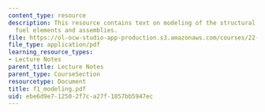 ```yaml
---
content_type: resource
description: This resource contains text on modeling of the structural behavior of
  fuel elements and assemblies.
file: https://ol-ocw-studio-app-production.s3.amazonaws.com/courses/22-314j-structural-mechanics-in-nuclear-power-technology-fall-2006/ebe6d9e712502f7ca27f1857bb5947ec_f1_modeling.pdf
file_type: application/pdf
learning_resource_types:
- Lecture Notes
parent_title: Lecture Notes
parent_type: CourseSection
resourcetype: Document
title: f1_modeling.pdf
uid: ebe6d9e7-1250-2f7c-a27f-1857bb5947ec
---
```

